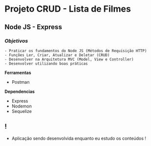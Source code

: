 # Projeto CRUD - Lista de Filmes
## Node JS - Express

### ***Objetivos***
    - Praticar os fundamentos do Node JS (Métodos de Requisição HTTP)
    - Funções Ler, Criar, Atualizar e Deletar (CRUD)
    - Desenvolver na Arquitetura MVC (Model, View e Controller)
    - Desenvolver utilizando boas práticas

**Ferramentas** 
- Postman

**Dependencias**
- Express
- Nodemon
- Sequelize

## **!**
- Aplicação sendo desenvolvida enquanto eu estudo os conteúdos !